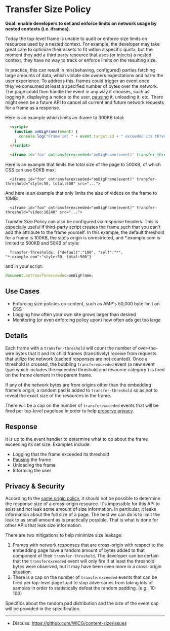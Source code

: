 # Transfer Size Policy

**Goal: enable developers to set and enforce limits on network usage by nested contexts (i.e. iframes).**

Today the top-level frame is unable to audit or enforce size limits on resources used by a nested context. For example, the developer may take great care to optimize their assets to fit within a specific quota, but the moment they add a third party resource that uses (or injects) a nested context, they have no way to track or enforce limits on the resulting size.

In practice, this can result in mis{behaving, configured} parties fetching large amounts of data, which violate site owners expectations and harm the user experience. To address this, frames could trigger an event once they've consumed at least a specified number of bytes over the network. The page could then handle the event in any way it chooses, such as logging it, displaying a notice to the user, [pausing](https://github.com/jkarlin/pause-frame) it, unloading it, etc. There might even be a future API to cancel all current and future network requests for a frame as a response.

Here is an example which limits an iframe to 300KB total:

```html
  <script>
    function onBigFrame(event) {
      console.log("Frame id: " + event.target.id + " exceeded its threshold bytes in category: " + event.category);
    }
  </script>

  <iframe id="foo" ontransferexceeded="onBigFrame(event)" transfer-threshold="300" src="...">
```

Here is an example that limits the total size of the page to 500KB, of which CSS can use 50KB max:
```
  <iframe id="foo" ontransferexceeded="onBigFrame(event)" transfer-threshold="style:50, total:500" src="...">
```

And here is an example that only limits the size of videos on the frame to 10MB:
```
  <iframe id="foo" ontransferexceeded="onBigFrame(event)" transfer-threshold="video:10240" src="...">
```

Transfer Size Policy can also be configured via response headers. This is especially useful if third-party script creates the frame such that you can't add the attribute to the frame yourself. In this example, the default threshold for a frame is 100KB, the site's origin is unrestricted, and \*.example.com is limited to 500KB and 50KB of style:

```http
  Transfer-Thresholds: {"default":"100", "self":"*", "*.example.com":"style:50, total:500"}
```

and in your script:
```javascript
document.ontransferexceeded=onBigFrame;
```

## Use Cases
* Enforcing size policies on content, such as AMP's 50,000 byte limit on CSS
* Logging how often your own site grows larger than desired
* Monitoring (or even enforcing policy upon) how often ads get too large

## Details
Each frame with a `transfer-threshold` will count the number of over-the-wire bytes that it and its child frames (transitively) receive from requests that utilize the network (cached responses are not counted). Once a threshold is crossed, the bubbling `transferexceeded` event (a new event type which includes the exceeded threshold and resource category ) is fired on the frame element in the parent frame.

If any of the network bytes are from origins other than the embedding frame's origin, a random pad is added to `transfer-threshold` so as not to reveal the exact size of the resources in the frame.

There will be a cap on the number of `transferexceeded` events that will be fired per top-level pageload in order to help [preserve privacy](#Privacy-&-Security).

## Response
It is up to the event handler to determine what to do about the frame exceeding its set size. Examples include:

 * Logging that the frame exceeded its threshold
 * [Pausing](https://github.com/jkarlin/pause-frame) the frame
 * Unloading the frame
 * Informing the user

## Privacy & Security
According to the [same origin policy](https://developer.mozilla.org/en-US/docs/Web/Security/Same-origin_policy), it should not be possible to determine the response size of a cross-origin resource. It's impossible for this API to exist and not leak some amount of size information. In particular, it leaks information about the full size of a page. The best we can do is to limit the leak to as small amount as is practically possible. That is what is done for other APIs that leak size information. 

There are two mitigations to help minimize size leakage:
 1. Frames with network responses that are cross-origin with respect to the embedding page have a random amount of bytes added to that component of their `transfer-threshold`. The developer can be certain that the `transferexceeded` event will only fire if at least the threshold bytes were observed, but it may have been even more in a cross-origin situation.
 1. There is a cap on the number of `transferexceeded` events that can be fired per top-level page load to stop adversaries from taking lots of samples in order to statistically defeat the random padding. (e.g., 10-100)
 
Specifics about the random pad distribution and the size of the event cap will be provided in the specification.

---

- Discuss: https://github.com/WICG/content-size/issues
